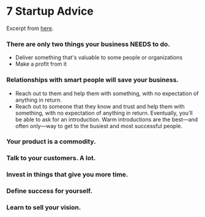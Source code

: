 # 7 Startup Advice

Excerpt from [here](https://www.groovehq.com/blog/no-nonsense-startup-advice).

### There are only two things your business NEEDS to do.

- Deliver something that's valuable to some people or organizations
- Make a profit from it

### Relationships with smart people will save your business.

- Reach out to them and help them with something, with no expectation of anything in return.
- Reach out to someone that they know and trust and help them with something, with no expectation of anything in return. Eventually, you’ll be able to ask for an introduction. Warm introductions are the best⁠—and often only⁠—way to get to the busiest and most successful people.

### Your product is a commodity.

### Talk to your customers. A lot.

### Invest in things that give you more time.

### Define success for yourself.

### Learn to sell your vision.

